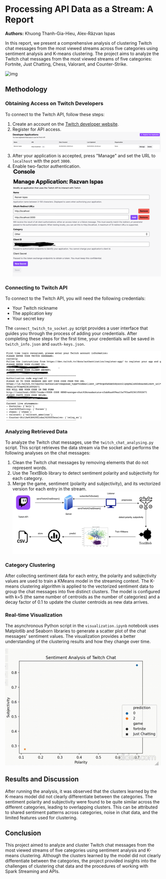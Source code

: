# Processing API Data as a Stream: A Report

**Authors:** Khuong Thanh-Gia-Hieu, Alex-Răzvan Ispas

In this report, we present a comprehensive analysis of clustering Twitch chat messages from the most viewed streams across five categories using sentiment analysis and K-means clustering. The project aims to analyze the Twitch chat messages from the most viewed streams of five categories: Fortnite, Just Chatting, Chess, Valorant, and Counter-Strike.

![img]()

## Methodology

### Obtaining Access on Twitch Developers

To connect to the Twitch API, follow these steps:

1. Create an account on the [Twitch developer website](https://dev.twitch.tv/).
2. Register for API access.
   ![img](images/register.png)
3. After your application is accepted, press "Manage" and set the URL to `localhost` with the port `3000`.
4. Enable two-factor authentication.
   ![img](images/manage_app.png)

### Connecting to Twitch API

To connect to the Twitch API, you will need the following credentials:

- Your Twitch nickname
- The application key
- Your secret key

The `connect_twitch_to_socket.py` script provides a user interface that guides you through the process of adding your credentials. After completing these steps for the first time, your credentials will be saved in `twitch_info.json` and `oauth-keys.json`.

![img](images/connect_api.png)

### Analyzing Retrieved Data

To analyze the Twitch chat messages, use the `twitch_chat_analysing.py` script. This script retrieves the data stream via the socket and performs the following analyses on the chat messages:

1. Clean the Twitch chat messages by removing elements that do not represent words.
2. Use the TextBlob library to detect sentiment polarity and subjectivity for each category.
3. Merge the game, sentiment (polarity and subjectivity), and its vectorized version for each entry in the stream.
   ![img](images/analyse_ilustration.png)

### Category Clustering

After collecting sentiment data for each entry, the polarity and subjectivity values are used to train a KMeans model in the streaming context. The K-means clustering algorithm is applied to the vectorized sentiment data to group the chat messages into five distinct clusters. The model is configured with k=5 (the same number of centroids as the number of categories) and a decay factor of 0.1 to update the cluster centroids as new data arrives.

### Real-time Visualization

The asynchronous Python script in the `visualization.ipynb` notebook uses Matplotlib and Seaborn libraries to generate a scatter plot of the chat messages' sentiment values. The visualization provides a better understanding of the clustering results and how they change over time.

![img](images/realtime.gif)

## Results and Discussion

After running the analysis, it was observed that the clusters learned by the K-means model did not clearly differentiate between the categories. The sentiment polarity and subjectivity were found to be quite similar across the different categories, leading to overlapping clusters. This can be attributed to shared sentiment patterns across categories, noise in chat data, and the limited features used for clustering.

## Conclusion

This project aimed to analyze and cluster Twitch chat messages from the most viewed streams of five categories using sentiment analysis and K-means clustering. Although the clusters learned by the model did not clearly differentiate between the categories, the project provided insights into the challenges of clustering chat data and the procedures of working with Spark Streaming and APIs.
